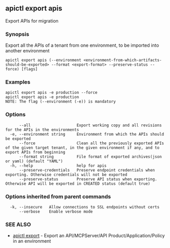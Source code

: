 ## apictl export apis

Export APIs for migration

### Synopsis

Export all the APIs of a tenant from one environment, to be imported into another environment

```
apictl export apis (--environment <environment-from-which-artifacts-should-be-exported> --format <export-format> --preserve-status --force) [flags]
```

### Examples

```
apictl export apis -e production --force
apictl export apis -e production
NOTE: The flag (--environment (-e)) is mandatory
```

### Options

```
      --all                    Export working copy and all revisions for the APIs in the environments 
  -e, --environment string     Environment from which the APIs should be exported
      --force                  Clean all the previously exported APIs of the given target tenant, in the given environment if any, and to export APIs from beginning
      --format string          File format of exported archives(json or yaml) (default "YAML")
  -h, --help                   help for apis
      --preserve-credentials   Preserve endpoint credentials when exporting. Otherwise credentials will not be exported
      --preserve-status        Preserve API status when exporting. Otherwise API will be exported in CREATED status (default true)
```

### Options inherited from parent commands

```
  -k, --insecure   Allow connections to SSL endpoints without certs
      --verbose    Enable verbose mode
```

### SEE ALSO

* [apictl export](apictl_export.md)	 - Export an API/MCPServer/API Product/Application/Policy in an environment

